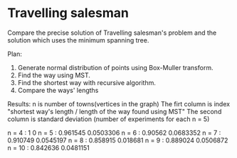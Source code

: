 # Travelling salesman
Compare the precise solution of Travelling salesman's problem and the solution which uses the minimum spanning tree.

Plan:
1) Generate normal distribution of points using Box-Muller transform.
2) Find the way using MST.
3) Find the shortest way with recursive algorithm.
4) Compare the ways' lengths

Results:
n is number of towns(vertices in the graph)
The firt column is index "shortest way's length / length of the way found using MST"
The second column is standard deviation (number of experiments for each n = 5)

n = 4 : 1	        0
n = 5 : 0.961545	0.0503306
n = 6 : 0.90562	    0.0683352
n = 7 : 0.910749	0.0545197
n = 8 : 0.858915	0.018681
n = 9 : 0.889024	0.0506872
n = 10 : 0.842636	0.0481151
